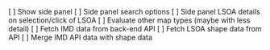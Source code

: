 [ ] Show side panel
[ ] Side panel search options
[ ] Side panel LSOA details on selection/click of LSOA
[ ] Evaluate other map types (maybe with less detail)
[ ] Fetch IMD data from back-end API
[ ] Fetch LSOA shape data from API
[ ] Merge IMD API data with shape data 